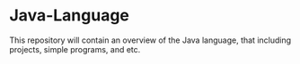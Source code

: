 # Java-Language
This repository will contain an overview of the Java language, that including projects, simple programs, and etc.
